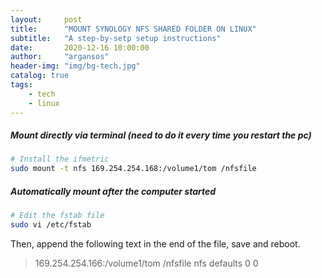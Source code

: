 ```yaml
---
layout:     post
title:      "MOUNT SYNOLOGY NFS SHARED FOLDER ON LINUX"
subtitle:   "A step-by-setp setup instructions"
date:       2020-12-16 10:00:00
author:     "argansos"
header-img: "img/bg-tech.jpg"
catalog: true
tags:
    - tech
    - linux
---
```


##### Mount directly via terminal (need to do it every time you restart the pc)

```bash
# Install the ifmetric
sudo mount -t nfs 169.254.254.168:/volume1/tom /nfsfile
```

##### Automatically mount after the computer started

```bash
# Edit the fstab file
sudo vi /etc/fstab
```

Then, append the following text in the end of the file, save and reboot.
> 169.254.254.166:/volume1/tom /nfsfile nfs defaults  0  0
